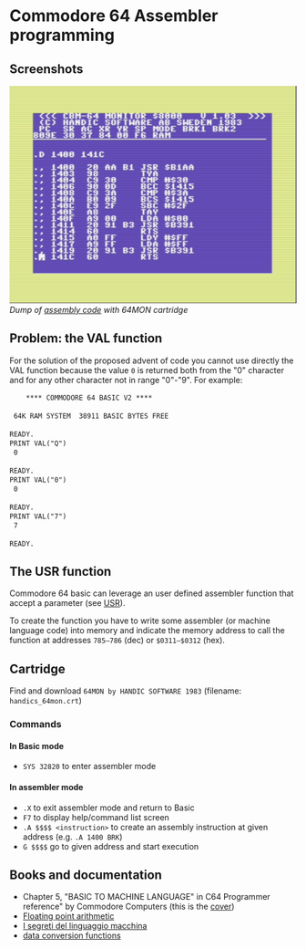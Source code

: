 # Commodore 64 Assembler programming

## Screenshots

![Screenshot of a COMMODORE64 with assembler code on 64MON cartridge](day01-assembler.png)  
*Dump of [assembly code](day01-assembler.asm) with 64MON cartridge*  

## Problem: the VAL function

For the solution of the proposed advent of code you cannot use directly the VAL function because the value `0` is returned both from the "0" character and for any other character not in range "0"-"9". For example:
```
    **** COMMODORE 64 BASIC V2 ****

 64K RAM SYSTEM  38911 BASIC BYTES FREE

READY.
PRINT VAL("Q")
 0

READY.
PRINT VAL("0")
 0

READY.
PRINT VAL("7")
 7

READY.

```

## The USR function

Commodore 64 basic can leverage an user defined assembler function that accept a parameter (see [USR](https://www.c64-wiki.com/wiki/USR)).

To create the function you have to write some assembler (or machine language code) into memory and indicate the memory address to call the function at addresses `785–786` (dec) or `$0311–$0312` (hex).
## Cartridge

Find and download `64MON by HANDIC SOFTWARE 1983` (filename: `handics_64mon.crt`)

### Commands

#### In Basic mode
- `SYS 32820` to enter assembler mode

#### In assembler mode
- `.X` to exit assembler mode and return to Basic
- `F7` to display help/command list screen
- `.A $$$$ <instruction>` to create an assembly instruction at given address (e.g. `.A 1400 BRK`)
- `G $$$$` go to given address and start execution

## Books and documentation

- Chapter 5, "BASIC TO MACHINE LANGUAGE" in C64 Programmer reference" by Commodore Computers (this is the [cover](c64_programmer_reference_book_cover.jpg))
- [Floating point arithmetic](https://www.c64-wiki.com/wiki/Floating_point_arithmetic)
- [I segreti del linguaggio macchina](https://archive.org/details/commodore64isegretidellinguaggiomacchina/mode/1up)
- [data conversion functions](https://sta.c64.org/cbm64basconv.html)
